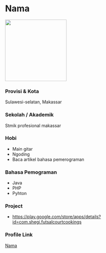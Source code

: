 # Nama

<img src="https://avatars2.githubusercontent.com/u/52828564?s=460&u=cdcbb016819a61864e39050658e7e56ad9383fa8&v=4" width="200" height="200" align="center"/>

### Provisi & Kota

Sulawesi-selatan, Makassar

### Sekolah / Akademik

Stmik profesional makassar

### Hobi

- Main gitar
- Ngoding
- Baca artikel bahasa pemerograman

### Bahasa Pemograman 

- Java
- PHP
- Pyhton

### Project

- https://play.google.com/store/apps/details?id=com.shegi.futsalcourtcookings


### Profile Link

[Nama](https://github.com/shegi-developer)
